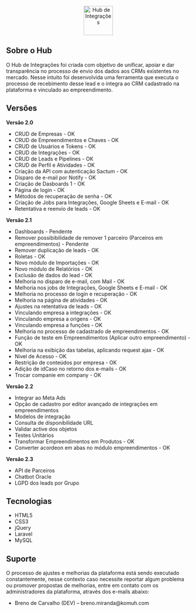<p align="center">
    <a href="https://hub.komuh.com" target="_blank">
        <img src="https://hub.komuh.com/images/logo-white.png" height="80" alt="Hub de Integrações">
    </a>
</p>

## Sobre o Hub

O Hub de Integrações foi criada com objetivo de unificar, apoiar e dar transparência no processo de envio dos dados aos CRMs existentes no mercado. Nesse intuito foi desenvolvida uma ferramenta que executa o processo de recebimento desse lead e o integra ao CRM cadastrado na plataforma e vinculado ao empreendimento.

## Versões

<strong>Versão 2.0</strong>

<ul>
    <li>CRUD de Empresas - OK</li></li>
    <li>CRUD de Empreendimentos e Chaves - OK</li></li>
    <li>CRUD de Usuários e Tokens - OK</li></li>
    <li>CRUD de Integrações - OK</li></li>
    <li>CRUD de Leads e Pipelines - OK</li></li>
    <li>CRUD de Perfil e Atividades - OK</li></li>
    <li>Criação da API com autenticação Sactum - OK</li></li>
    <li>Disparo de e-mail por Notify - OK</li></li>
    <li>Criação de Dasboards 1 - OK</li></li>
    <li>Página de login - OK</li></li>
    <li>Métodos de recuperação de senha - OK</li></li>
    <li>Criação de Jobs para Integrações, Google Sheets e E-mail - OK</li></li>
    <li>Retentativa e reenvio de leads - OK</li></li>
</ul>

<strong>Versão 2.1</strong>

<ul>
    <li>Dashboards - Pendente</li>
    <li>Remover possibibilidade de remover 1 parceiro (Parceiros em empreendimentos) - Pendente</li>
    <li>Remover duplicação de leads - OK</li>
    <li>Roletas - OK</li>
    <li>Novo módulo de Importações - OK</li>
    <li>Novo módulo de Relatórios - OK</li>
    <li>Exclusão de dados do lead - OK</li>
    <li>Melhoria no disparo de e-mail, com Mail - OK</li>
    <li>Melhoria nos jobs de Integrações, Google Sheets e E-mail - OK</li>
    <li>Melhoria no processo de login e recuperação - OK</li>
    <li>Melhoria na página de atividades - OK</li>
    <li>Ajustes na retentativa de leads - OK</li>
    <li>Vinculando empresa a integrações - OK</li>
    <li>Vinculando empresa a origens - OK</li>
    <li>Vinculando empresa a funções - OK</li>
    <li>Melhoria no processo de cadastrado de empreendimentos - OK</li>
    <li>Função de teste em Empreendimentos (Aplicar outro empreendimento) - OK</li>
    <li>Melhoria na exibição das tabelas, aplicando request ajax - OK</li>
    <li>Nível de Acesso - OK</li>
    <li>Restrição de conteúdos por empresa - OK</li>
    <li>Adição de idCaso no retorno dos e-mails - OK</li>
    <li>Trocar companie em company - OK</li>
</ul>

<strong>Versão 2.2</strong>

<ul>
    <li>Integrar ao Meta Ads</li>
    <li>Opção de cadastro por editor avançado de integrações em empreendimentos</li>
    <li>Modelos de integração</li>
    <li>Consulta de disponibilidade URL</li>
    <li>Validar active dos objetos</li>
    <li>Testes Unitários</li>
    <li>Transformar Empreendimentos em Produtos - OK</li>
    <li>Converter acordeon em abas no módulo empreendimentos - OK</li>
</ul>

<strong>Versão 2.3</strong>

<ul>
    <li>API de Parceiros</li>
    <li>Chatbot Oracle</li>
    <li>LGPD dos leads por Grupo</li>
</ul>

## Tecnologias

-   HTML5
-   CSS3
-   jQuery
-   Laravel
-   MySQL

## Suporte

<p>O processo de ajustes e melhorias da plataforma está sendo executado constantemente, nesse contexto caso necessite reportar algum problema ou promover propostas de melhorias, entre em contato com os administradores da plataforma, através dos e-mails abaixo:</p>
<ul>
    <li>Breno de Carvalho (DEV) – breno.miranda@komuh.com</li>
</ul>
